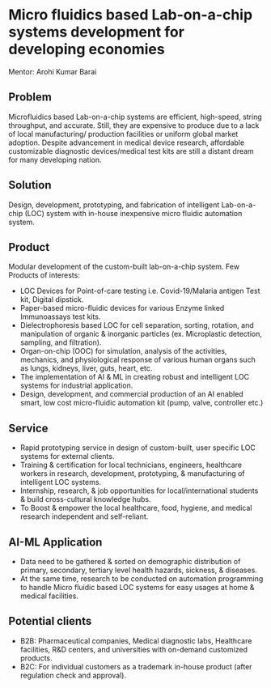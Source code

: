 # Micro fluidics based Lab-on-a-chip systems development for developing economies

Mentor: Arohi Kumar Barai  

## Problem

Microfluidics based Lab-on-a-chip systems are efficient, high-speed, string throughput, and accurate. Still, they
are expensive to produce due to a lack of local manufacturing/ production facilities or uniform global market
adoption. Despite advancement in medical device research, affordable customizable diagnostic devices/medical
test kits are still a distant dream for many developing nation.

## Solution

Design, development, prototyping, and fabrication of intelligent Lab-on-a-chip (LOC) system with in-house
inexpensive micro fluidic automation system.

## Product

Modular development of the custom-built lab-on-a-chip system. Few Products of interests:

* LOC Devices for Point-of-care testing i.e. Covid-19/Malaria antigen Test kit, Digital dipstick.
* Paper-based micro-fluidic devices for various Enzyme linked Immunoassays test kits.
* Dielectrophoresis based LOC for cell separation, sorting, rotation, and manipulation of organic & inorganic
particles (ex. Microplastic detection, sampling, and filtration).
* Organ-on-chip (OOC) for simulation, analysis of the activities, mechanics, and physiological response of
various human organs such as lungs, kidneys, liver, guts, heart, etc.
* The implementation of AI & ML in creating robust and intelligent LOC systems for industrial application.
* Design, development, and commercial production of an AI enabled smart, low cost micro-fluidic
automation kit (pump, valve, controller etc.)

## Service

* Rapid prototyping service in design of custom-built, user specific LOC systems for external clients.
* Training & certification for local technicians, engineers, healthcare workers in research, development,
prototyping, & manufacturing of intelligent LOC systems.
* Internship, research, & job opportunities for local/international students & build cross-cultural knowledge hubs.
* To Boost & empower the local healthcare, food, hygiene, and medical research independent and self-reliant.

## AI-ML Application

* Data need to be gathered & sorted on demographic distribution of primary, secondary, tertiary level health
hazards, sickness, & diseases.
* At the same time, research to be conducted on automation programming to handle Micro fluidic based LOC
systems for easy usages at home & medical facilities.

## Potential clients

* B2B: Pharmaceutical companies, Medical diagnostic labs, Healthcare facilities, R&D centers, and universities
with on-demand customized products.
* B2C: For individual customers as a trademark in-house product (after regulation check and approval).
